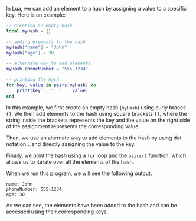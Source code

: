 In Lua, we can add an element to a hash by assigning a value to a specific key. Here is an example:

```lua
-- creating an empty hash
local myHash = {}

-- adding elements to the hash
myHash["name"] = "John"
myHash["age"] = 30

-- alternate way to add elements
myHash.phoneNumber = "555-1234"

-- printing the hash
for key, value in pairs(myHash) do
    print(key .. ": " .. value)
end
```

In this example, we first create an empty hash (`myHash`) using curly braces `{}`. We then add elements to the hash using square brackets `[]`, where the string inside the brackets represents the key and the value on the right side of the assignment represents the corresponding value. 

Then, we use an alternate way to add elements to the hash by using dot notation `.` and directly assigning the value to the key.

Finally, we print the hash using a `for` loop and the `pairs()` function, which allows us to iterate over all the elements of the hash.

When we run this program, we will see the following output: 

```
name: John
phoneNumber: 555-1234
age: 30
```

As we can see, the elements have been added to the hash and can be accessed using their corresponding keys.